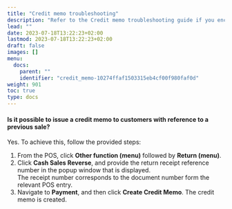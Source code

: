 ```yaml
---
title: "Credit memo troubleshooting"
description: "Refer to the Credit memo troubleshooting guide if you encounter related issues."
lead: ""
date: 2023-07-18T13:22:23+02:00
lastmod: 2023-07-18T13:22:23+02:00
draft: false
images: []
menu:
  docs:
    parent: ""
    identifier: "credit_memo-10274ffaf1503315eb4cf00f980faf0d"
weight: 901
toc: true
type: docs
---
```


#### Is it possible to issue a credit memo to customers with reference to a previous sale?

Yes. To achieve this, follow the provided steps:

 1. From the POS, click **Other function (menu)** followed by **Return (menu)**. 
 2. Click **Cash Sales Reverse**, and provide the return receipt reference number in the popup window that is displayed.     
   The receipt number corresponds to the document number form the relevant POS entry.
 3. Navigate to **Payment**, and then click **Create Credit Memo**.
       The credit memo is created.